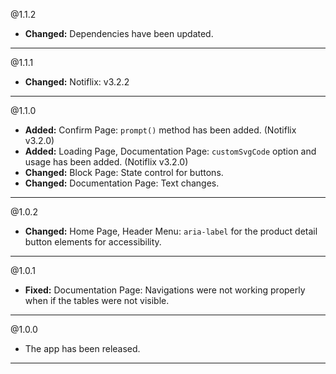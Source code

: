 @1.1.2
* **Changed:** Dependencies have been updated.

-----

@1.1.1
* **Changed:** Notiflix: v3.2.2

-----

@1.1.0
* **Added:** Confirm Page: `prompt()` method has been added. (Notiflix v3.2.0)
* **Added:** Loading Page, Documentation Page: `customSvgCode` option and usage has been added. (Notiflix v3.2.0)
* **Changed:** Block Page: State control for buttons.
* **Changed:** Documentation Page: Text changes.

-----

@1.0.2
* **Changed:** Home Page, Header Menu: `aria-label` for the product detail button elements for accessibility.

-----

@1.0.1
* **Fixed:** Documentation Page: Navigations were not working properly when if the tables were not visible.

-----

@1.0.0
* The app has been released.

-----
